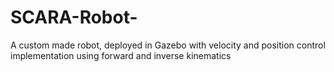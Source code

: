 # SCARA-Robot-
A custom made robot, deployed in Gazebo with velocity and position control implementation using forward and inverse kinematics   
